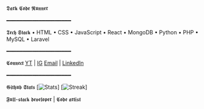 𝕯𝖆𝖗𝖐 𝕮𝖔𝖉𝖊 𝕽𝖚𝖓𝖓𝖊𝖗

━━━━━━━━━━━━━━━━━━━━

𝕿𝖊𝖈𝖍 𝕾𝖙𝖆𝖈𝖐
• HTML • CSS • JavaScript 
• React • MongoDB • Python
• PHP • MySQL • Laravel

━━━━━━━━━━━━━━━━━━━━

𝕮𝖔𝖓𝖓𝖊𝖈𝖙
[YT](https://youtube.com) | [IG](https://instagram.com) 
[Email](mailto:example@mail.com) | [LinkedIn](https://linkedin.com)

━━━━━━━━━━━━━━━━━━━━

𝕲𝖎𝖙𝖍𝖚𝖇 𝕾𝖙𝖆𝖙𝖘
[![Stats](https://github-readme-stats.vercel.app/api?username=example)]
[![Streak](https://github-readme-streak-stats.herokuapp.com/?user=example)]

𝕱𝖚𝖑𝖑-𝖘𝖙𝖆𝖈𝖐 𝖉𝖊𝖛𝖊𝖑𝖔𝖕𝖊𝖗 | 𝕮𝖔𝖉𝖊 𝖆𝖗𝖙𝖎𝖘𝖙
